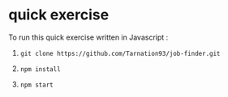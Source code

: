 # quick exercise 

To run this quick exercise written in Javascript :


1. ``` git clone https://github.com/Tarnation93/job-finder.git ```

2. ```npm install ```

3. ```npm start ```
